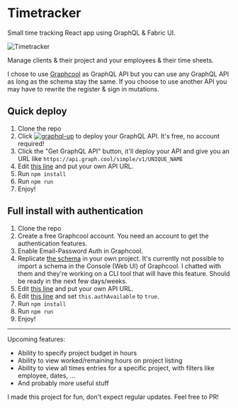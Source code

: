 # Timetracker

Small time tracking React app using GraphQL & Fabric UI.

![Timetracker](http://i.imgur.com/W2qnSb6.gif)

Manage clients & their project and your employees & their time sheets.

I chose to use [Graphcool](https://graph.cool) as GraphQL API but 
you can use any GraphQL API as long as the schema stay the same. If
you choose to use another API you may have to rewrite the register &
sign in mutations.

## Quick deploy

1. Clone the repo
2. Click [![graphql-up](http://static.graph.cool/images/graphql-up.svg)](https://www.graph.cool/graphql-up/new?source=https://raw.githubusercontent.com/orditeck/react-timetracker-graphql/master/timetracker.schema)  to deploy your GraphQL API. It's free, no account required!
3. Click the "Get GraphQL API" button, it'll deploy your API and give you an URL like `https://api.graph.cool/simple/v1/UNIQUE_NAME`
4. Edit [this line](https://github.com/orditeck/react-timetracker-graphql/blob/master/src/components/helpers/ApolloClient.js#L5) and put your own API URL. 
3. Run `npm install`
4. Run `npm run`
5. Enjoy!

## Full install with authentication

1. Clone the repo
2. Create a free Graphcool account. You need an account to get the authentication features.
3. Enable Email-Password Auth in Graphcool.
4. Replicate [the schema](https://github.com/orditeck/react-timetracker-graphql/blob/master/timetracker.schema) in your own project. It's currently not possible to import a schema in the Console (Web UI) of Graphcool. I chatted with them and they're working on a CLI tool that will have this feature. Should be ready in the next few days/weeks.
5. Edit [this line](https://github.com/orditeck/react-timetracker-graphql/blob/master/src/components/helpers/ApolloClient.js#L5) and put your own API URL. 
6. Edit [this line](https://github.com/orditeck/react-timetracker-graphql/blob/master/src/components/stores/AuthStore.js#L10) and set `this.authAvailable` to `true`. 
7. Run `npm install`
8. Run `npm run`
9. Enjoy!


---

Upcoming features:

- Ability to specify project budget in hours
- Ability to view worked/remaining hours on project listing
- Ability to view all times entries for a specific project, with filters like employee, dates, ...
- And probably more useful stuff

I made this project for fun, don't expect regular updates. 
Feel free to PR!